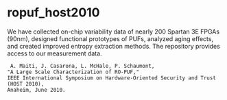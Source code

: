 # ropuf_host2010

We have collected on-chip variability data of nearly 200 Spartan 3E FPGAs (90nm), designed functional prototypes of PUFs,
analyzed aging effects, and created improved entropy extraction methods. The repository provides access to our measurement data.

     A. Maiti, J. Casarona, L. McHale, P. Schaumont,
    "A Large Scale Characterization of RO-PUF," 
    IEEE International Symposium on Hardware-Oriented Security and Trust (HOST 2010), 
    Anaheim, June 2010.
